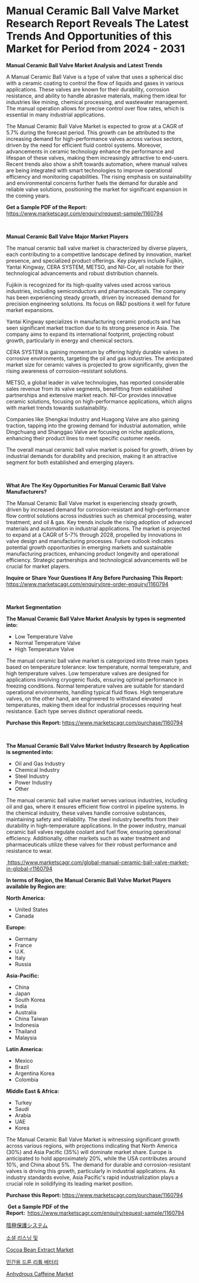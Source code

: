<p><h1>Manual Ceramic Ball Valve Market Research Report Reveals The Latest Trends And Opportunities of this Market for Period from 2024 - 2031</h1></p><p><strong>Manual Ceramic Ball Valve Market Analysis and Latest Trends</strong></p>
<p><p>A Manual Ceramic Ball Valve is a type of valve that uses a spherical disc with a ceramic coating to control the flow of liquids and gases in various applications. These valves are known for their durability, corrosion resistance, and ability to handle abrasive materials, making them ideal for industries like mining, chemical processing, and wastewater management. The manual operation allows for precise control over flow rates, which is essential in many industrial applications.</p><p>The Manual Ceramic Ball Valve Market is expected to grow at a CAGR of 5.7% during the forecast period. This growth can be attributed to the increasing demand for high-performance valves across various sectors, driven by the need for efficient fluid control systems. Moreover, advancements in ceramic technology enhance the performance and lifespan of these valves, making them increasingly attractive to end-users. Recent trends also show a shift towards automation, where manual valves are being integrated with smart technologies to improve operational efficiency and monitoring capabilities. The rising emphasis on sustainability and environmental concerns further fuels the demand for durable and reliable valve solutions, positioning the market for significant expansion in the coming years.</p></p>
<p><strong>Get a Sample PDF of the Report:&nbsp;</strong> <a href="https://www.marketscagr.com/enquiry/request-sample/1160794">https://www.marketscagr.com/enquiry/request-sample/1160794</a></p>
<p>&nbsp;</p>
<p><strong>Manual Ceramic Ball Valve Major Market Players</strong></p>
<p><p>The manual ceramic ball valve market is characterized by diverse players, each contributing to a competitive landscape defined by innovation, market presence, and specialized product offerings. Key players include Fujikin, Yantai Kingway, CERA SYSTEM, METSO, and Nil-Cor, all notable for their technological advancements and robust distribution channels.</p><p>Fujikin is recognized for its high-quality valves used across various industries, including semiconductors and pharmaceuticals. The company has been experiencing steady growth, driven by increased demand for precision engineering solutions. Its focus on R&D positions it well for future market expansions.</p><p>Yantai Kingway specializes in manufacturing ceramic products and has seen significant market traction due to its strong presence in Asia. The company aims to expand its international footprint, projecting robust growth, particularly in energy and chemical sectors.</p><p>CERA SYSTEM is gaining momentum by offering highly durable valves in corrosive environments, targeting the oil and gas industries. The anticipated market size for ceramic valves is projected to grow significantly, given the rising awareness of corrosion-resistant solutions.</p><p>METSO, a global leader in valve technologies, has reported considerable sales revenue from its valve segments, benefitting from established partnerships and extensive market reach. Nil-Cor provides innovative ceramic solutions, focusing on high-performance applications, which aligns with market trends towards sustainability.</p><p>Companies like Shengkai Industry and Huagong Valve are also gaining traction, tapping into the growing demand for industrial automation, while Dingchuang and Shanggao Valve are focusing on niche applications, enhancing their product lines to meet specific customer needs.</p><p>The overall manual ceramic ball valve market is poised for growth, driven by industrial demands for durability and precision, making it an attractive segment for both established and emerging players.</p></p>
<p>&nbsp;</p>
<p><strong>What Are The Key Opportunities For Manual Ceramic Ball Valve Manufacturers?</strong></p>
<p><p>The Manual Ceramic Ball Valve market is experiencing steady growth, driven by increased demand for corrosion-resistant and high-performance flow control solutions across industries such as chemical processing, water treatment, and oil & gas. Key trends include the rising adoption of advanced materials and automation in industrial applications. The market is projected to expand at a CAGR of 5-7% through 2028, propelled by innovations in valve design and manufacturing processes. Future outlook indicates potential growth opportunities in emerging markets and sustainable manufacturing practices, enhancing product longevity and operational efficiency. Strategic partnerships and technological advancements will be crucial for market players.</p></p>
<p><strong>Inquire or Share Your Questions If Any Before Purchasing This Report:</strong> <a href="https://www.marketscagr.com/enquiry/pre-order-enquiry/1160794">https://www.marketscagr.com/enquiry/pre-order-enquiry/1160794</a></p>
<p>&nbsp;</p>
<p><strong>Market Segmentation</strong></p>
<p><strong>The Manual Ceramic Ball Valve Market Analysis by types is segmented into:</strong></p>
<p><ul><li>Low Temperature Valve</li><li>Normal Temperature Valve</li><li>High Temperature Valve</li></ul></p>
<p><p>The manual ceramic ball valve market is categorized into three main types based on temperature tolerance: low temperature, normal temperature, and high temperature valves. Low temperature valves are designed for applications involving cryogenic fluids, ensuring optimal performance in freezing conditions. Normal temperature valves are suitable for standard operational environments, handling typical fluid flows. High temperature valves, on the other hand, are engineered to withstand elevated temperatures, making them ideal for industrial processes requiring heat resistance. Each type serves distinct operational needs.</p></p>
<p><strong>Purchase this Report:&nbsp;</strong><a href="https://www.marketscagr.com/purchase/1160794">https://www.marketscagr.com/purchase/1160794</a></p>
<p>&nbsp;</p>
<p><strong>The Manual Ceramic Ball Valve Market Industry Research by Application is segmented into:</strong></p>
<p><ul><li>Oil and Gas Industry</li><li>Chemical Industry</li><li>Steel Industry</li><li>Power Industry</li><li>Other</li></ul></p>
<p><p>The manual ceramic ball valve market serves various industries, including oil and gas, where it ensures efficient flow control in pipeline systems. In the chemical industry, these valves handle corrosive substances, maintaining safety and reliability. The steel industry benefits from their durability in high-temperature applications. In the power industry, manual ceramic ball valves regulate coolant and fuel flow, ensuring operational efficiency. Additionally, other markets such as water treatment and pharmaceuticals utilize these valves for their robust performance and resistance to wear.</p></p>
<p><a href="https://www.marketscagr.com/global-manual-ceramic-ball-valve-market-in-global-r1160794">&nbsp;https://www.marketscagr.com/global-manual-ceramic-ball-valve-market-in-global-r1160794</a></p>
<p><strong>In terms of Region, the Manual Ceramic Ball Valve Market Players available by Region are:</strong></p>
<p>
    <p> <strong> North America: </strong>
        <ul>
            <li>United States</li>
            <li>Canada</li>
        </ul>
        </p> 
    <p> <strong> Europe: </strong>
        <ul>
            <li>Germany</li>
            <li>France</li>
            <li>U.K.</li>
            <li>Italy</li>
            <li>Russia</li>
        </ul>
        </p> 
    <p> <strong> Asia-Pacific: </strong>
        <ul>
            <li>China</li>
            <li>Japan</li>
            <li>South Korea</li>
            <li>India</li>
            <li>Australia</li>
            <li>China Taiwan</li>
            <li>Indonesia</li>
            <li>Thailand</li>
            <li>Malaysia</li>
        </ul>
        </p> 
    <p> <strong> Latin America: </strong>
        <ul>
            <li>Mexico</li>
            <li>Brazil</li>
            <li>Argentina Korea</li>
            <li>Colombia</li>
        </ul>
        </p> 
    <p> <strong> Middle East & Africa: </strong>
        <ul>
            <li>Turkey</li>
            <li>Saudi</li>
            <li>Arabia</li>
            <li>UAE</li>
            <li>Korea</li>
        </ul>
    </p>
    </p>
<p><p>The Manual Ceramic Ball Valve Market is witnessing significant growth across various regions, with projections indicating that North America (30%) and Asia Pacific (35%) will dominate market share. Europe is anticipated to hold approximately 20%, while the USA contributes around 10%, and China about 5%. The demand for durable and corrosion-resistant valves is driving this growth, particularly in industrial applications. As industry standards evolve, Asia Pacific's rapid industrialization plays a crucial role in solidifying its leading market position.</p></p>
<p><strong>Purchase this Report: </strong><a href="https://www.marketscagr.com/purchase/1160794">https://www.marketscagr.com/purchase/1160794</a></p>
<p>&nbsp;<strong>Get a Sample PDF of the Report:&nbsp;&nbsp;</strong><a href="https://www.marketscagr.com/enquiry/request-sample/1160794">https://www.marketscagr.com/enquiry/request-sample/1160794</a></p>
<p><strong></strong></p>
<p><p><a href="https://medium.com/@cleogerhold_78164/%E3%82%B0%E3%83%AD%E3%83%BC%E3%83%90%E3%83%AB%E9%99%B0%E6%A5%B5%E4%BF%9D%E8%AD%B7%E3%82%B7%E3%82%B9%E3%83%86%E3%83%A0%E5%B8%82%E5%A0%B4-%E3%83%88%E3%83%AC%E3%83%B3%E3%83%89-%E4%BA%88%E6%B8%AC-%E5%B8%82%E5%A0%B4%E6%88%A6%E7%95%A5%E5%88%86%E6%9E%90-2024%E5%B9%B4-2031%E5%B9%B4-a906ded98338">陰極保護システム</a></p><p><a href="https://medium.com/@sadiejast2023/%EC%84%B8%EA%B3%84-social-listening-and-market-%EC%9D%80-2024%EC%97%90%EC%84%9C-2031%EB%A1%9C-%EC%97%B0%ED%8F%89%EA%B7%A0-%EC%A6%9D%EA%B0%80%EC%9C%A8%EC%9D%84-%EB%B3%B4%EC%9D%BC-%EA%B2%83%EC%9C%BC%EB%A1%9C-%EC%98%88%EC%83%81%EB%90%A9%EB%8B%88%EB%8B%A4-f1a1f68a19fb">소셜 리스닝 및</a></p><p><a href="https://www.linkedin.com/pulse/global-cocoa-bean-extract-market-size-share-analysis-product-5t88f?trackingId=shdsF%2BLCS0q2pycZmCCfkQ%3D%3D">Cocoa Bean Extract Market</a></p><p><a href="https://medium.com/@sadiejast2023/%EB%AF%BC%EA%B0%84-%EB%93%9C%EB%A1%A0-%EB%A6%AC%ED%8A%AC-%EB%B0%B0%ED%84%B0%EB%A6%AC-%EC%8B%9C%EC%9E%A5-%EC%A0%84%EB%A7%9D-%EB%B0%8F-%EC%8B%9C%EC%9E%A5-%EC%A0%90%EC%9C%A0%EC%9C%A8-%EB%B6%84%EC%84%9D-%EC%84%B1%EC%9E%A5-%EB%8F%99%ED%96%A5-%EB%B0%8F-%EC%8B%9C%EC%9E%A5-%EC%98%88%EC%B8%A1-2024-2031-dd1c93a77357">민간용 드론 리튬 배터리</a></p><p><a href="https://www.linkedin.com/pulse/emerging-opportunities-challenges-global-anhydrous-caffeine-b3h8f?trackingId=u8DV0SmmSvubT8jR1B4brQ%3D%3D">Anhydrous Caffeine Market</a></p></p>